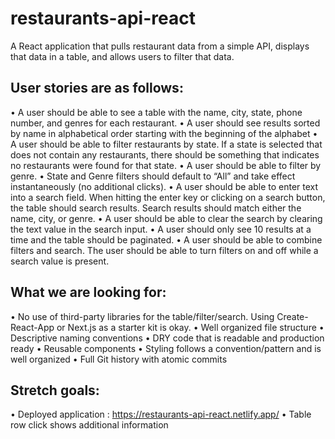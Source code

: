 # restaurants-api-react
A React application that pulls restaurant data from a simple API, displays that data in a table, and allows users to filter that data.

## User stories are as follows:
• A user should be able to see a table with the name, city, state, phone number, and genres for each restaurant.
• A user should see results sorted by name in alphabetical order starting with the beginning of the alphabet
• A user should be able to filter restaurants by state. If a state is selected that does not contain any restaurants, there should be something that indicates no restaurants were found for that state.
• A user should be able to filter by genre.
• State and Genre filters should default to “All” and take effect instantaneously (no additional clicks).
• A user should be able to enter text into a search field. When hitting the enter key or clicking on a
search button, the table should search results. Search results should match either the name, city, or
genre.
• A user should be able to clear the search by clearing the text value in the search input.
• A user should only see 10 results at a time and the table should be paginated.
• A user should be able to combine filters and search. The user should be able to turn filters on and off
while a search value is present.
## What we are looking for:
• No use of third-party libraries for the table/filter/search. Using Create-React-App or Next.js as a starter kit is okay.
• Well organized file structure
• Descriptive naming conventions
• DRY code that is readable and production ready
• Reusable components
• Styling follows a convention/pattern and is well organized
• Full Git history with atomic commits
## Stretch goals:
• Deployed application : https://restaurants-api-react.netlify.app/
• Table row click shows additional information


